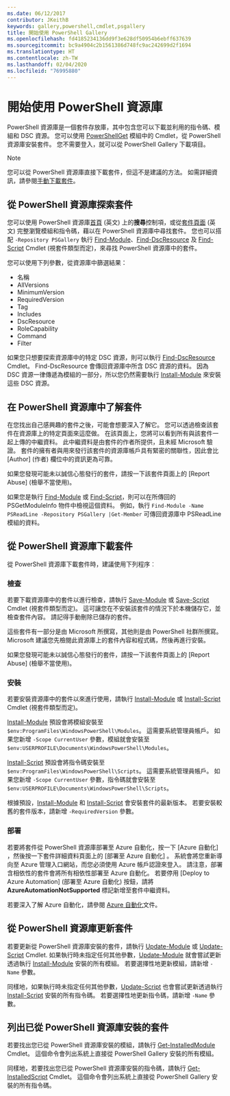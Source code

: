 ```yaml
---
ms.date: 06/12/2017
contributor: JKeithB
keywords: gallery,powershell,cmdlet,psgallery
title: 開始使用 PowerShell Gallery
ms.openlocfilehash: fd4185234136dd9f3e628df50954b6ebff637639
ms.sourcegitcommit: bc9a4904c2b1561386d748fc9ac242699d2f1694
ms.translationtype: HT
ms.contentlocale: zh-TW
ms.lasthandoff: 02/04/2020
ms.locfileid: "76995880"
---
```

# <a name="getting-started-with-the-powershell-gallery"></a>開始使用 PowerShell 資源庫

PowerShell 資源庫是一個套件存放庫，其中包含您可以下載並利用的指令碼、模組和 DSC 資源。 您可以使用 [PowerShellGet](/powershell/module/powershellget) 模組中的 Cmdlet，從 PowerShell 資源庫安裝套件。 您不需要登入，就可以從 PowerShell Gallery 下載項目。

> [!NOTE]
> 您可以從 PowerShell 資源庫直接下載套件，但這不是建議的方法。 如需詳細資訊，請參閱[手動下載套件](how-to/working-with-packages/manual-download.md)。

## <a name="discovering-packages-from-the-powershell-gallery"></a>從 PowerShell 資源庫探索套件

您可以使用 PowerShell 資源庫[首頁](https://www.powershellgallery.com) \(英文\) 上的**搜尋**控制項，或從[套件頁面](https://www.powershellgallery.com/packages) \(英文\) 完整瀏覽模組和指令碼，藉以在 PowerShell 資源庫中尋找套件。 您也可以搭配 `-Repository PSGallery` 執行 [Find-Module][]、[Find-DscResource] 及 [Find-Script][] Cmdlet (視套件類型而定)，來尋找 PowerShell 資源庫中的套件。

您可以使用下列參數，從資源庫中篩選結果：

- 名稱
- AllVersions
- MinimumVersion
- RequiredVersion
- Tag
- Includes
- DscResource
- RoleCapability
- Command
- Filter

如果您只想要探索資源庫中的特定 DSC 資源，則可以執行 [Find-DscResource][] Cmdlet。 Find-DscResource 會傳回資源庫中所含 DSC 資源的資料。 因為 DSC 資源一律傳遞為模組的一部分，所以您仍然需要執行 [Install-Module][] 來安裝這些 DSC 資源。

## <a name="learning-about-packages-in-the-powershell-gallery"></a>在 PowerShell 資源庫中了解套件

在您找出自己感興趣的套件之後，可能會想要深入了解它。 您可以透過檢查該套件在資源庫上的特定頁面來這麼做。 在該頁面上，您將可以看到所有與該套件一起上傳的中繼資料。 此中繼資料是由套件的作者所提供，且未經 Microsoft 驗證。 套件的擁有者與用來發行該套件的資源庫帳戶具有緊密的關聯性，因此會比 [Author] \(作者\) 欄位中的資訊更為可靠。

如果您發現可能未以誠信心態發行的套件，請按一下該套件頁面上的 [Report Abuse]  \(檢舉不當使用\)。

如果您是執行 [Find-Module][] 或 [Find-Script][]，則可以在所傳回的 PSGetModuleInfo 物件中檢視這個資料。 例如，執行 `Find-Module -Name PSReadLine -Repository PSGallery |Get-Member` 可傳回資源庫中 PSReadLine 模組的資料。

## <a name="downloading-packages-from-the-powershell-gallery"></a>從 PowerShell 資源庫下載套件

從 PowerShell 資源庫下載套件時，建議使用下列程序︰

### <a name="inspect"></a>檢查

若要下載資源庫中的套件以進行檢查，請執行 [Save-Module][] 或 [Save-Script][] Cmdlet (視套件類型而定)。 這可讓您在不安裝該套件的情況下於本機儲存它，並檢查套件內容。 請記得手動刪除已儲存的套件。

這些套件有一部分是由 Microsoft 所撰寫，其他則是由 PowerShell 社群所撰寫。 Microsoft 建議您先檢閱此資源庫上的套件內容和程式碼，然後再進行安裝。

如果您發現可能未以誠信心態發行的套件，請按一下該套件頁面上的 [Report Abuse]  \(檢舉不當使用\)。

### <a name="install"></a>安裝

若要安裝資源庫中的套件以來進行使用，請執行 [Install-Module][] 或 [Install-Script][] Cmdlet (視套件類型而定)。

[Install-Module][] 預設會將模組安裝至 `$env:ProgramFiles\WindowsPowerShell\Modules`。
這需要系統管理員帳戶。 如果您新增 `-Scope CurrentUser` 參數，模組就會安裝至 `$env:USERPROFILE\Documents\WindowsPowerShell\Modules`。

[Install-Script][] 預設會將指令碼安裝至 `$env:ProgramFiles\WindowsPowerShell\Scripts`。
這需要系統管理員帳戶。 如果您新增 `-Scope CurrentUser` 參數，指令碼就會安裝至 `$env:USERPROFILE\Documents\WindowsPowerShell\Scripts`。

根據預設，[Install-Module][] 和 [Install-Script][] 會安裝套件的最新版本。 若要安裝較舊的套件版本，請新增 `-RequiredVersion` 參數。

### <a name="deploy"></a>部署

若要將套件從 PowerShell 資源庫部署至 Azure 自動化，按一下 [Azure 自動化]  ，然後按一下套件詳細資料頁面上的 [部署至 Azure 自動化]  。 系統會將您重新導向至 Azure 管理入口網站，而您必須使用 Azure 帳戶認證來登入。 請注意，部署含相依性的套件會將所有相依性部署至 Azure 自動化。 若要停用 [Deploy to Azure Automation] \(部署至 Azure 自動化) 按鈕，請將 **AzureAutomationNotSupported** 標記新增至套件中繼資料。

若要深入了解 Azure 自動化，請參閱 [Azure 自動化](/azure/automation)文件。

## <a name="updating-packages-from-the-powershell-gallery"></a>從 PowerShell 資源庫更新套件

若要更新從 PowerShell 資源庫安裝的套件，請執行 [Update-Module][] 或 [Update-Script][] Cmdlet. 如果執行時未指定任何其他參數，[Update-Module][] 就會嘗試更新透過執行 [Install-Module][] 安裝的所有模組。 若要選擇性地更新模組，請新增 `-Name` 參數。

同樣地，如果執行時未指定任何其他參數，[Update-Script][] 也會嘗試更新透過執行 [Install-Script][] 安裝的所有指令碼。 若要選擇性地更新指令碼，請新增 `-Name` 參數。

## <a name="list-packages-that-you-have-installed-from-the-powershell-gallery"></a>列出已從 PowerShell 資源庫安裝的套件

若要找出您已從 PowerShell 資源庫安裝的模組，請執行 [Get-InstalledModule][] Cmdlet。 這個命令會列出系統上直接從 PowerShell Gallery 安裝的所有模組。

同樣地，若要找出您已從 PowerShell 資源庫安裝的指令碼，請執行 [Get-InstalledScript][] Cmdlet。 這個命令會列出系統上直接從 PowerShell Gallery 安裝的所有指令碼。

[Find-DscResource]: /powershell/module/powershellget/Find-DscResource
[Find-Module]: /powershell/module/powershellget/Find-Module
[Find-Script]: /powershell/module/powershellget/Find-Script
[Get-InstalledModule]: /powershell/module/powershellget/Get-InstalledModule
[Get-InstalledScript]: /powershell/module/powershellget/Get-InstalledScript
[Install-Module]: /powershell/module/powershellget/Install-Module
[Install-Script]: /powershell/module/powershellget/Install-Script
[Publish-Module]: /powershell/module/powershellget/Publish-Module
[Publish-Script]: /powershell/module/powershellget/Publish-Script
[Register-PSRepository]: /powershell/module/powershellget/Register-Repository
[Save-Module]: /powershell/module/powershellget/Save-Module
[Save-Script]: /powershell/module/powershellget/Save-Script
[Update-Module]: /powershell/module/powershellget/Update-Module
[Update-Script]: /powershell/module/powershellget/Update-Script
